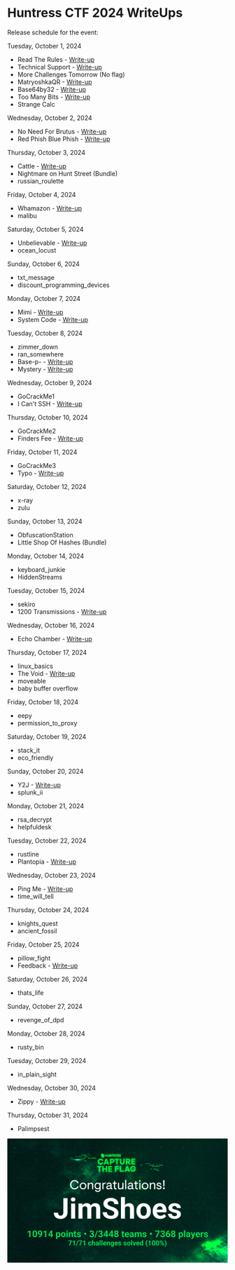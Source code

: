 # Huntress CTF 2024 WriteUps
Release schedule for the event:

Tuesday, October 1, 2024
- Read The Rules - [Write-up](https://github.com/JimKrolik/Huntress-CTF-2024-WriteUps/tree/df14a5707b1bb72b7a42b7d30c049d415588aa05/Warmups/Read%20The%20Rules)
- Technical Support - [Write-up](https://github.com/JimKrolik/Huntress-CTF-2024-WriteUps/tree/6e794bee40b2747c8012adb04d83ad6321593492/Warmups/Technical%20Support)
- More Challenges Tomorrow (No flag)
- MatryoshkaQR - [Write-up](https://github.com/JimKrolik/Huntress-CTF-2024-WriteUps/tree/2f663f4c3e5280da341b8ea76443c4f2e17eae32/Warmups/MatryoshkaQR)
- Base64by32 - [Write-up](https://github.com/JimKrolik/Huntress-CTF-2024-WriteUps/tree/2ff9dba1c507ab8017ec7fdb30d17f8f76dc6e3e/Scripting/Base64by32)
- Too Many Bits - [Write-up](https://github.com/JimKrolik/Huntress-CTF-2024-WriteUps/tree/11cca51dd2c403bee0f703b2bcc1b529f146b8a8/Warmups/Too%20Many%20Bits)
- Strange Calc

Wednesday, October 2, 2024
- No Need For Brutus - [Write-up](https://github.com/JimKrolik/Huntress-CTF-2024-WriteUps/tree/13f9e2ae4b922ec8fcfe7d826c45ddd973bbda5f/Cryptography/No%20need%20for%20Brutus)
- Red Phish Blue Phish - [Write-up](https://github.com/JimKrolik/Huntress-CTF-2024-WriteUps/tree/b5a53b1237bb13613fafa833163ee8bc47dca018/Miscellaneous/Red%20Phish%20Blue%20Phish)

Thursday, October 3, 2024
- Cattle - [Write-up](https://github.com/JimKrolik/Huntress-CTF-2024-WriteUps/tree/1b2184df564847feb10431c1c64689011ca957de/Warmups/Cattle)
- Nightmare on Hunt Street (Bundle)
- russian_roulette

Friday, October 4, 2024
- Whamazon - [Write-up](https://github.com/JimKrolik/Huntress-CTF-2024-WriteUps/tree/e0880ede02d953a8700a5ca9f7625c83d7bd49fa/Warmups/Whamazon)
- malibu

Saturday, October 5, 2024
- Unbelievable - [Write-up](https://github.com/JimKrolik/Huntress-CTF-2024-WriteUps/tree/85930c9f68bb55cd7997c2ddd31cb49321004c4e/Warmups/Unbelievable)
- ocean_locust

Sunday, October 6, 2024
- txt_message
- discount_programming_devices

Monday, October 7, 2024
- Mimi - [Write-up](https://github.com/JimKrolik/Huntress-CTF-2024-WriteUps/tree/d9ae42a9128e2b183e024de88b7e88acbec96b69/Malware/Mimi)
- System Code - [Write-up](https://github.com/JimKrolik/Huntress-CTF-2024-WriteUps/tree/e0880ede02d953a8700a5ca9f7625c83d7bd49fa/Miscellaneous/System%20Code)

Tuesday, October 8, 2024
- zimmer_down
- ran_somewhere
- Base-p- - [Write-up](https://github.com/JimKrolik/Huntress-CTF-2024-WriteUps/tree/e0880ede02d953a8700a5ca9f7625c83d7bd49fa/Miscellaneous/Base-p-)
- Mystery - [Write-up](https://github.com/JimKrolik/Huntress-CTF-2024-WriteUps/tree/3dd74ee620cbf1a2216e9937084ba304145b6135/Warmups/Mystery)

Wednesday, October 9, 2024
- GoCrackMe1
- I Can't SSH - [Write-up](https://github.com/JimKrolik/Huntress-CTF-2024-WriteUps/tree/e0880ede02d953a8700a5ca9f7625c83d7bd49fa/Warmups/I%20Can't%20SSH)

Thursday, October 10, 2024
- GoCrackMe2
- Finders Fee - [Write-up](https://github.com/JimKrolik/Huntress-CTF-2024-WriteUps/tree/f30fa2b69f5e0f8aad91d0288a066d91624b016c/Warmups/Finders%20Fee)

Friday, October 11, 2024
- GoCrackMe3
- Typo - [Write-up](https://github.com/JimKrolik/Huntress-CTF-2024-WriteUps/tree/e0880ede02d953a8700a5ca9f7625c83d7bd49fa/Warmups/Typo)

Saturday, October 12, 2024
- x-ray
- zulu

Sunday, October 13, 2024
- ObfuscationStation
- Little Shop Of Hashes (Bundle)

Monday, October 14, 2024
- keyboard_junkie
- HiddenStreams

Tuesday, October 15, 2024
- sekiro
- 1200 Transmissions - [Write-up](https://github.com/JimKrolik/Huntress-CTF-2024-WriteUps/tree/e0880ede02d953a8700a5ca9f7625c83d7bd49fa/Miscellaneous/1200%20transmissions)

Wednesday, October 16, 2024
- Echo Chamber - [Write-up](https://github.com/JimKrolik/Huntress-CTF-2024-WriteUps/tree/e0880ede02d953a8700a5ca9f7625c83d7bd49fa/Scripting/Echo%20Chamber)
    
Thursday, October 17, 2024
- linux_basics
- The Void - [Write-up](https://github.com/JimKrolik/Huntress-CTF-2024-WriteUps/tree/e994dc323e866eed485b509076f4d8d74ab995bc/Warmups/The%20Void)
- moveable
- baby buffer overflow

Friday, October 18, 2024
- eepy
- permission_to_proxy

Saturday, October 19, 2024
- stack_it
- eco_friendly

Sunday, October 20, 2024
- Y2J - [Write-up](https://github.com/JimKrolik/Huntress-CTF-2024-WriteUps/tree/0988dfac7509436aab68df18d5d66f39f4944d3e/Web/Y2J)
- splunk_ii

Monday, October 21, 2024
- rsa_decrypt
- helpfuldesk

Tuesday, October 22, 2024
- rustline
- Plantopia - [Write-up](https://github.com/JimKrolik/Huntress-CTF-2024-WriteUps/tree/e0880ede02d953a8700a5ca9f7625c83d7bd49fa/Web/Plantopia)

Wednesday, October 23, 2024
- Ping Me - [Write-up](https://github.com/JimKrolik/Huntress-CTF-2024-WriteUps/tree/e0880ede02d953a8700a5ca9f7625c83d7bd49fa/Malware/Ping%20Me)
- time_will_tell

Thursday, October 24, 2024
- knights_quest
- ancient_fossil

Friday, October 25, 2024
- pillow_fight
- Feedback - [Write-up](https://github.com/JimKrolik/Huntress-CTF-2024-WriteUps/tree/d33f0e5960097ca95d024b834e1ee4876b0090e7/Feedback)

Saturday, October 26, 2024
- thats_life

Sunday, October 27, 2024
- revenge_of_dpd

Monday, October 28, 2024
- rusty_bin

Tuesday, October 29, 2024
- in_plain_sight

Wednesday, October 30, 2024
- Zippy - [Write-up](https://github.com/JimKrolik/Huntress-CTF-2024-WriteUps/tree/ab913eec7d7621a8a449bfeab8a4afb78dc88425/Web/Zippy)

Thursday, October 31, 2024
- Palimpsest

![Final Score](FinalScore.png)
